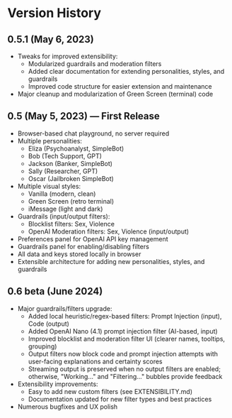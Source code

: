 # Version History

## 0.5.1 (May 6, 2023)
- Tweaks for improved extensibility:
  - Modularized guardrails and moderation filters
  - Added clear documentation for extending personalities, styles, and guardrails
  - Improved code structure for easier extension and maintenance
- Major cleanup and modularization of Green Screen (terminal) code

## 0.5 (May 5, 2023) — First Release

- Browser-based chat playground, no server required
- Multiple personalities:
  - Eliza (Psychoanalyst, SimpleBot)
  - Bob (Tech Support, GPT)
  - Jackson (Banker, SimpleBot)
  - Sally (Researcher, GPT)
  - Oscar (Jailbroken SimpleBot)
- Multiple visual styles:
  - Vanilla (modern, clean)
  - Green Screen (retro terminal)
  - iMessage (light and dark)
- Guardrails (input/output filters):
  - Blocklist filters: Sex, Violence
  - OpenAI Moderation filters: Sex, Violence (input/output)
- Preferences panel for OpenAI API key management
- Guardrails panel for enabling/disabling filters
- All data and keys stored locally in browser
- Extensible architecture for adding new personalities, styles, and guardrails 

## 0.6 beta (June 2024)
- Major guardrails/filters upgrade:
  - Added local heuristic/regex-based filters: Prompt Injection (input), Code (output)
  - Added OpenAI Nano (4.1) prompt injection filter (AI-based, input)
  - Improved blocklist and moderation filter UI (clearer names, tooltips, grouping)
  - Output filters now block code and prompt injection attempts with user-facing explanations and certainty scores
  - Streaming output is preserved when no output filters are enabled; otherwise, "Working..." and "Filtering..." bubbles provide feedback
- Extensibility improvements:
  - Easy to add new custom filters (see EXTENSIBILITY.md)
  - Documentation updated for new filter types and best practices
- Numerous bugfixes and UX polish 